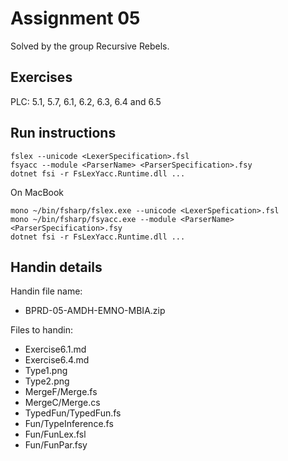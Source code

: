 # Assignment 05

Solved by the group Recursive Rebels.

## Exercises

PLC: 5.1, 5.7, 6.1, 6.2, 6.3, 6.4 and 6.5

## Run instructions

```{}
fslex --unicode <LexerSpecification>.fsl
fsyacc --module <ParserName> <ParserSpecification>.fsy
dotnet fsi -r FsLexYacc.Runtime.dll ...
```

On MacBook

```{}
mono ~/bin/fsharp/fslex.exe --unicode <LexerSpefication>.fsl
mono ~/bin/fsharp/fsyacc.exe --module <ParserName> <ParserSpecification>.fsy
dotnet fsi -r FsLexYacc.Runtime.dll ...
```

## Handin details

Handin file name:

- BPRD-05-AMDH-EMNO-MBIA.zip

Files to handin:

- Exercise6.1.md
- Exercise6.4.md
- Type1.png
- Type2.png
- MergeF/Merge.fs
- MergeC/Merge.cs
- TypedFun/TypedFun.fs
- Fun/TypeInference.fs
- Fun/FunLex.fsl
- Fun/FunPar.fsy
